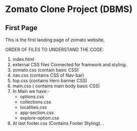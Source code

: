 # Zomato Clone Project (DBMS)
## First Page

This is the first landing page of zomato website,

ORDER OF FILES TO UNDERSTAND THE CODE:

1. index.html
2. external CSS files Connected for framwork and styling.
3. zomato.css (contain basic CSS)
4. nav.css (contains CSS of Nav-bar)
5. top.css (contains Hero banner CSS)
6. main.css ( contains main body basic CSS)
7. In Main we have:-
    - options.css
    - collections.css
    - localities.css
    - app-section.css
    - explore-option.css
8. At last footer.css (Contains Footer Styling).
.
